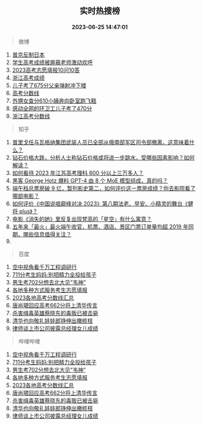 <div align="center"><h2>实时热搜榜</h2><h4>2023-06-25 14:47:01</h4></div>

> 微博  

1. [普京反制日本](https://s.weibo.com/weibo?q=%23%E6%99%AE%E4%BA%AC%E5%8F%8D%E5%88%B6%E6%97%A5%E6%9C%AC%23&t=31&band_rank=1&Refer=top)<br />
2. [学生高考成绩被屏蔽老师激动欢呼](https://s.weibo.com/weibo?q=%23%E5%AD%A6%E7%94%9F%E9%AB%98%E8%80%83%E6%88%90%E7%BB%A9%E8%A2%AB%E5%B1%8F%E8%94%BD%E8%80%81%E5%B8%88%E6%BF%80%E5%8A%A8%E6%AC%A2%E5%91%BC%23&t=31&band_rank=2&Refer=top)<br />
3. [2023高考志愿填报10问10答](https://s.weibo.com/weibo?q=%232023%E9%AB%98%E8%80%83%E5%BF%97%E6%84%BF%E5%A1%AB%E6%8A%A510%E9%97%AE10%E7%AD%94%23&t=31&band_rank=3&Refer=top)<br />
4. [浙江高考成绩](https://s.weibo.com/weibo?q=%E6%B5%99%E6%B1%9F%E9%AB%98%E8%80%83%E6%88%90%E7%BB%A9&t=31&band_rank=4&Refer=top)<br />
5. [儿子考了675分父亲弹射冲下楼](https://s.weibo.com/weibo?q=%23%E5%84%BF%E5%AD%90%E8%80%83%E4%BA%86675%E5%88%86%E7%88%B6%E4%BA%B2%E5%BC%B9%E5%B0%84%E5%86%B2%E4%B8%8B%E6%A5%BC%23&t=31&band_rank=5&Refer=top)<br />
6. [高考分数线](https://s.weibo.com/weibo?q=%23%E9%AB%98%E8%80%83%E5%88%86%E6%95%B0%E7%BA%BF%23&t=31&band_rank=6&Refer=top)<br />
7. [外甥女查分610小姨奔向卧室跑飞鞋](https://s.weibo.com/weibo?q=%23%E5%A4%96%E7%94%A5%E5%A5%B3%E6%9F%A5%E5%88%86610%E5%B0%8F%E5%A7%A8%E5%A5%94%E5%90%91%E5%8D%A7%E5%AE%A4%E8%B7%91%E9%A3%9E%E9%9E%8B%23&t=31&band_rank=7&Refer=top)<br />
8. [感动全网的环卫工儿子考了470分](https://s.weibo.com/weibo?q=%23%E6%84%9F%E5%8A%A8%E5%85%A8%E7%BD%91%E7%9A%84%E7%8E%AF%E5%8D%AB%E5%B7%A5%E5%84%BF%E5%AD%90%E8%80%83%E4%BA%86470%E5%88%86%23&t=31&band_rank=8&Refer=top)<br />
9. [浙江高考分数线](https://s.weibo.com/weibo?q=%E6%B5%99%E6%B1%9F%E9%AB%98%E8%80%83%E5%88%86%E6%95%B0%E7%BA%BF&t=31&band_rank=9&Refer=top)<br />

> 知乎  

1. [普里戈任与瓦格纳集团武装人员已全部从俄南部军区司令部撤离，这意味着什么？](https://www.zhihu.com/question/608395500)<br />
2. [钻石价格大跌，分析人士称钻石价格或将进一步跳水，受哪些因素影响？如何解读？](https://www.zhihu.com/question/608252259)<br />
3. [如何看待 2023 年江苏高考理科 600 分以上三万多人？](https://www.zhihu.com/question/608323244)<br />
4. [黑客 George Hotz 爆料 GPT-4 由 8 个 MoE 模型组成，真的吗？](https://www.zhihu.com/question/607812079)<br />
5. [端午档总票房破 9 亿，暂列影史第二，如何评价这一票房成绩？你去影院看了哪部电影？](https://www.zhihu.com/question/608300528)<br />
6. [如何评价《中国说唱巅峰对决 2023》第八期法老、早安、小精灵的舞台《健将 plus》？](https://www.zhihu.com/question/608288936)<br />
7. [电影《消失的她》里反复出现梵高的「星空」有什么寓意？](https://www.zhihu.com/question/607992980)<br />
8. [五年来「最火」最火端午收官，机票、酒店、景区门票订单量均超 2019 年同期，哪些信息值得关注？](https://www.zhihu.com/question/608421262)<br />
9. []()<br />

> 百度  

1. [空中视角看千万工程调研行](https://www.baidu.com/s?wd=%E7%A9%BA%E4%B8%AD%E8%A7%86%E8%A7%92%E7%9C%8B%E5%8D%83%E4%B8%87%E5%B7%A5%E7%A8%8B%E8%B0%83%E7%A0%94%E8%A1%8C&sa=fyb_news&rsv_dl=fyb_news)<br />
2. [711分考生妈妈:别把精力全投给孩子](https://www.baidu.com/s?wd=711%E5%88%86%E8%80%83%E7%94%9F%E5%A6%88%E5%A6%88%3A%E5%88%AB%E6%8A%8A%E7%B2%BE%E5%8A%9B%E5%85%A8%E6%8A%95%E7%BB%99%E5%AD%A9%E5%AD%90&sa=fyb_news&rsv_dl=fyb_news)<br />
3. [男生考702分想去北大见“韦神”](https://www.baidu.com/s?wd=%E7%94%B7%E7%94%9F%E8%80%83702%E5%88%86%E6%83%B3%E5%8E%BB%E5%8C%97%E5%A4%A7%E8%A7%81%E2%80%9C%E9%9F%A6%E7%A5%9E%E2%80%9D&sa=fyb_news&rsv_dl=fyb_news)<br />
4. [各地多种方式服务考生志愿填报](https://www.baidu.com/s?wd=%E5%90%84%E5%9C%B0%E5%A4%9A%E7%A7%8D%E6%96%B9%E5%BC%8F%E6%9C%8D%E5%8A%A1%E8%80%83%E7%94%9F%E5%BF%97%E6%84%BF%E5%A1%AB%E6%8A%A5&sa=fyb_news&rsv_dl=fyb_news)<br />
5. [2023各地高考分数线汇总](https://www.baidu.com/s?wd=%E9%AB%98%E8%80%83%E6%89%B9%E6%AC%A1%E7%BA%BF&sa=fyb_news&rsv_dl=fyb_news)<br />
6. [唐尚珺回应高考662分将上清华传言](https://www.baidu.com/s?wd=%E5%94%90%E5%B0%9A%E7%8F%BA%E5%9B%9E%E5%BA%94%E9%AB%98%E8%80%83662%E5%88%86%E5%B0%86%E4%B8%8A%E6%B8%85%E5%8D%8E%E4%BC%A0%E8%A8%80&sa=fyb_news&rsv_dl=fyb_news)<br />
7. [杀害缉毒英雄蔡晓东的毒贩已被击毙](https://www.baidu.com/s?wd=%E6%9D%80%E5%AE%B3%E7%BC%89%E6%AF%92%E8%8B%B1%E9%9B%84%E8%94%A1%E6%99%93%E4%B8%9C%E7%9A%84%E6%AF%92%E8%B4%A9%E5%B7%B2%E8%A2%AB%E5%87%BB%E6%AF%99&sa=fyb_news&rsv_dl=fyb_news)<br />
8. [清华也向敬礼娃娃郎铮伸出橄榄枝](https://www.baidu.com/s?wd=%E6%B8%85%E5%8D%8E%E4%B9%9F%E5%90%91%E6%95%AC%E7%A4%BC%E5%A8%83%E5%A8%83%E9%83%8E%E9%93%AE%E4%BC%B8%E5%87%BA%E6%A9%84%E6%A6%84%E6%9E%9D&sa=fyb_news&rsv_dl=fyb_news)<br />
9. [律师谈上市公司披露总经理女儿成绩](https://www.baidu.com/s?wd=%E5%BE%8B%E5%B8%88%E8%B0%88%E4%B8%8A%E5%B8%82%E5%85%AC%E5%8F%B8%E6%8A%AB%E9%9C%B2%E6%80%BB%E7%BB%8F%E7%90%86%E5%A5%B3%E5%84%BF%E6%88%90%E7%BB%A9&sa=fyb_news&rsv_dl=fyb_news)<br />

> 哔哩哔哩  

1. [空中视角看千万工程调研行](https://www.baidu.com/s?wd=%E7%A9%BA%E4%B8%AD%E8%A7%86%E8%A7%92%E7%9C%8B%E5%8D%83%E4%B8%87%E5%B7%A5%E7%A8%8B%E8%B0%83%E7%A0%94%E8%A1%8C&sa=fyb_news&rsv_dl=fyb_news)<br />
2. [711分考生妈妈:别把精力全投给孩子](https://www.baidu.com/s?wd=711%E5%88%86%E8%80%83%E7%94%9F%E5%A6%88%E5%A6%88%3A%E5%88%AB%E6%8A%8A%E7%B2%BE%E5%8A%9B%E5%85%A8%E6%8A%95%E7%BB%99%E5%AD%A9%E5%AD%90&sa=fyb_news&rsv_dl=fyb_news)<br />
3. [男生考702分想去北大见“韦神”](https://www.baidu.com/s?wd=%E7%94%B7%E7%94%9F%E8%80%83702%E5%88%86%E6%83%B3%E5%8E%BB%E5%8C%97%E5%A4%A7%E8%A7%81%E2%80%9C%E9%9F%A6%E7%A5%9E%E2%80%9D&sa=fyb_news&rsv_dl=fyb_news)<br />
4. [各地多种方式服务考生志愿填报](https://www.baidu.com/s?wd=%E5%90%84%E5%9C%B0%E5%A4%9A%E7%A7%8D%E6%96%B9%E5%BC%8F%E6%9C%8D%E5%8A%A1%E8%80%83%E7%94%9F%E5%BF%97%E6%84%BF%E5%A1%AB%E6%8A%A5&sa=fyb_news&rsv_dl=fyb_news)<br />
5. [2023各地高考分数线汇总](https://www.baidu.com/s?wd=%E9%AB%98%E8%80%83%E6%89%B9%E6%AC%A1%E7%BA%BF&sa=fyb_news&rsv_dl=fyb_news)<br />
6. [唐尚珺回应高考662分将上清华传言](https://www.baidu.com/s?wd=%E5%94%90%E5%B0%9A%E7%8F%BA%E5%9B%9E%E5%BA%94%E9%AB%98%E8%80%83662%E5%88%86%E5%B0%86%E4%B8%8A%E6%B8%85%E5%8D%8E%E4%BC%A0%E8%A8%80&sa=fyb_news&rsv_dl=fyb_news)<br />
7. [杀害缉毒英雄蔡晓东的毒贩已被击毙](https://www.baidu.com/s?wd=%E6%9D%80%E5%AE%B3%E7%BC%89%E6%AF%92%E8%8B%B1%E9%9B%84%E8%94%A1%E6%99%93%E4%B8%9C%E7%9A%84%E6%AF%92%E8%B4%A9%E5%B7%B2%E8%A2%AB%E5%87%BB%E6%AF%99&sa=fyb_news&rsv_dl=fyb_news)<br />
8. [清华也向敬礼娃娃郎铮伸出橄榄枝](https://www.baidu.com/s?wd=%E6%B8%85%E5%8D%8E%E4%B9%9F%E5%90%91%E6%95%AC%E7%A4%BC%E5%A8%83%E5%A8%83%E9%83%8E%E9%93%AE%E4%BC%B8%E5%87%BA%E6%A9%84%E6%A6%84%E6%9E%9D&sa=fyb_news&rsv_dl=fyb_news)<br />
9. [律师谈上市公司披露总经理女儿成绩](https://www.baidu.com/s?wd=%E5%BE%8B%E5%B8%88%E8%B0%88%E4%B8%8A%E5%B8%82%E5%85%AC%E5%8F%B8%E6%8A%AB%E9%9C%B2%E6%80%BB%E7%BB%8F%E7%90%86%E5%A5%B3%E5%84%BF%E6%88%90%E7%BB%A9&sa=fyb_news&rsv_dl=fyb_news)<br />
